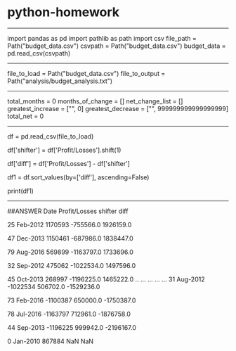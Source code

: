 # python-homework
--------------------
import pandas as pd
import pathlib as path
import csv
file_path = Path("budget_data.csv")
csvpath = Path("budget_data.csv")
budget_data = pd.read_csv(csvpath)

-------------------------
file_to_load = Path("budget_data.csv")
file_to_output = Path("analysis/budget_analysis.txt")

------------------------
total_months = 0
months_of_change = []
net_change_list = []
greatest_increase = ["", 0]
greatest_decrease = ["", 999999999999999999]
total_net = 0

-----------------------------
df = pd.read_csv(file_to_load)

df['shifter'] = df['Profit/Losses'].shift(1)

df['diff'] = df['Profit/Losses'] - df['shifter']

df1 = df.sort_values(by=['diff'], ascending=False)

print(df1)

--------------------------------
##ANSWER
  Date  Profit/Losses    shifter       diff
  
25  Feb-2012        1170593  -755566.0  1926159.0

47  Dec-2013        1150461  -687986.0  1838447.0

79  Aug-2016         569899 -1163797.0  1733696.0

32  Sep-2012         475062 -1022534.0  1497596.0

45  Oct-2013         268997 -1196225.0  1465222.0
..       ...            ...        ...        ...
31  Aug-2012       -1022534   506702.0 -1529236.0

73  Feb-2016       -1100387   650000.0 -1750387.0

78  Jul-2016       -1163797   712961.0 -1876758.0

44  Sep-2013       -1196225   999942.0 -2196167.0

0   Jan-2010         867884        NaN        NaN
